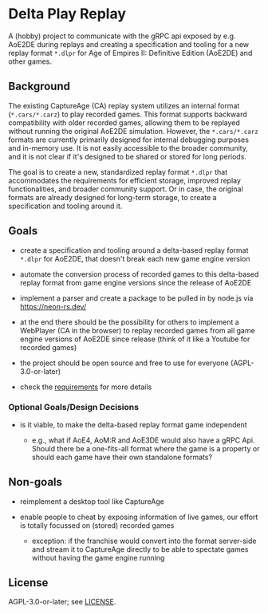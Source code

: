 # Delta Play Replay

A (hobby) project to communicate with the gRPC api exposed by e.g. AoE2DE during
replays and creating a specification and tooling for a new replay format
`*.dlpr` for Age of Empires II: Definitive Edition (AoE2DE) and other games.

## Background

The existing CaptureAge (CA) replay system utilizes an internal format
(`*.cars/*.carz`) to play recorded games. This format supports backward
compatibility with older recorded games, allowing them to be replayed without
running the original AoE2DE simulation. However, the `*.cars/*.carz` formats are
currently primarily designed for internal debugging purposes and in-memory use.
It is not easily accessible to the broader community, and it is not clear if
it's designed to be shared or stored for long periods.

The goal is to create a new, standardized replay format `*.dlpr` that
accommodates the requirements for efficient storage, improved replay
functionalities, and broader community support. Or in case, the original formats
are already designed for long-term storage, to create a specification and
tooling around it.

## Goals

- create a specification and tooling around a delta-based replay format `*.dlpr`
  for AoE2DE, that doesn't break each new game engine version

- automate the conversion process of recorded games to this delta-based replay
  format from game engine versions since the release of AoE2DE

- implement a parser and create a package to be pulled in by node.js via
  <https://neon-rs.dev/>

- at the end there should be the possibility for others to implement a WebPlayer
  (CA in the browser) to replay recorded games from all game engine versions of
  AoE2DE since release (think of it like a Youtube for recorded games)

- the project should be open source and free to use for everyone
  (AGPL-3.0-or-later)

- check the [requirements](./docs/requirements.md) for more details

### Optional Goals/Design Decisions

- is it viable, to make the delta-based replay format game independent

  - e.g., what if AoE4, AoM:R and AoE3DE would also have a gRPC Api. Should
    there be a one-fits-all format where the game is a property or should each
    game have their own standalone formats?

## Non-goals

- reimplement a desktop tool like CaptureAge

- enable people to cheat by exposing information of live games, our effort is
  totally focussed on (stored) recorded games

  - exception: if the franchise would convert into the format server-side and
    stream it to CaptureAge directly to be able to spectate games without having
    the game engine running

## License

AGPL-3.0-or-later; see [LICENSE](./LICENSE).

